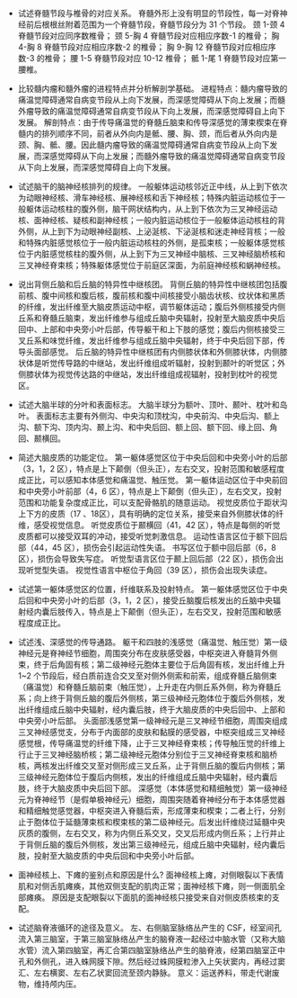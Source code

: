- 试述脊髓节段与椎骨的对应关系。
  脊髓外形上没有明显的节段性，每一对脊神经前后根根丝附着范围为一个脊髓节段，脊髓节段分为 31 个节段。
  颈 1-颈 4 脊髓节段对应同序数椎骨；
  颈 5-胸 4 脊髓节段对应相应序数-1 的椎骨；
  胸 4-胸 8 脊髓节段对应相应序数-2 的椎骨；
  胸 9-胸 12 脊髓节段对应相应序数-3 的椎骨；
  腰 1-5 脊髓节段对应 10-12 椎骨；
  骶 1-尾 1 脊髓节段对应第一腰椎。
  
- 比较髓内瘤和髓外瘤的进程特点并分析解剖学基础。
  进程特点：髓内瘤导致的痛温觉障碍通常自病变节段从上向下发展，而深感觉障碍从下向上发展；而髓外瘤导致的痛温觉障碍通常自病变节段从下向上发展，而深感觉障碍自上向下发展。
  解剖特点：由于传导痛温觉的脊髓丘脑束和传导深感觉的薄束楔束在脊髓内的排列顺序不同，前者从外向内是骶、腰、胸、颈，而后者从外向内是颈、胸、骶、腰。因此髓内瘤导致的痛温觉障碍通常自病变节段从上向下发展，而深感觉障碍从下向上发展；而髓外瘤导致的痛温觉障碍通常自病变节段从下向上发展，而深感觉障碍自上向下发展。
  
- 试述脑干的脑神经核排列的规律。
  一般躯体运动核邻近正中线，从上到下依次为动眼神经核、滑车神经核、展神经核和舌下神经核；特殊内脏运动核位于一般躯体运动核柱的腹外侧，脑干网状结构内，从上到下依次为三叉神经运动核、面神经核、疑核和副神经核；一般内脏运动核位于一般躯体运动核柱的背外侧，从上到下为动眼神经副核、上泌涎核、下泌涎核和迷走神经背核；一般和特殊内脏感觉核位于一般内脏运动核柱的外侧，是孤束核；一般躯体感觉核位于内脏感觉核柱的腹外侧，从上到下为三叉神经中脑核、三叉神经脑桥核和三叉神经脊束核；特殊躯体感觉位于前庭区深面，为前庭神经核和蜗神经核。
  
- 说出背侧丘脑和后丘脑的特异性中继核团。
  背侧丘脑的特异性中继核团包括腹前核、腹中间核和腹后核，腹前核和腹中间核接受小脑齿状核、纹状体和黑质的纤维，发出纤维至大脑皮质运动中枢，调节躯体运动；腹后外侧核接受内侧丘系和脊髓丘脑束，发出纤维参与组成丘脑中央辐射，投射至大脑皮质中央后回中、上部和中央旁小叶后部，传导躯干和上下肢的感觉；腹后内侧核接受三叉丘系和味觉纤维，发出纤维参与组成丘脑中央辐射，终于中央后回下部，传导头面部感觉。
  后丘脑的特异性中继核团有内侧膝状体和外侧膝状体，内侧膝状体是听觉传导路的中继站，发出纤维组成听辐射，投射到颞叶的听觉区；外侧膝状体为视觉传达路的中继站，发出纤维组成视辐射，投射到枕叶的视觉区。
  
- 试述大脑半球的分叶和表面标志。
  大脑半球分为额叶、顶叶、颞叶、枕叶和岛叶。
  表面标志主要有外侧沟、中央沟和顶枕沟，中央前沟、中央后沟、额上沟、额下沟、顶内沟、颞上沟、和中央后回、额上回、额下回、缘上回、角回、颞横回。
  
- 简述大脑皮质的功能定位。
  第一躯体感觉区位于中央后回和中央旁小叶的后部（3，1，2 区），特点是上下颠倒（但头正），左右交叉，投射范围和敏感程度成正比，可以感知本体感觉和痛温觉、触压觉。
  第一躯体运动区位于中央前回和中央旁小叶前部（4，6 区），特点是上下颠倒（但头正），左右交叉，投射范围和功能复杂度成正比，可以支配骨骼肌的随意运动。
  视觉皮质位于距状沟上下方的皮质（17 、18区），具有明确的定位关系，接受来自外侧膝状体的纤维，感受视觉信息。
  听觉皮质位于颞横回（41，42 区），特点是每侧的听觉皮质都可以接受双耳的冲动，接受听觉刺激信息。
  运动性语言区位于额下回后部（44，45 区），损伤会引起运动性失语。
  书写区位于额中回后部（6，8 区），损伤会导致失写症。
  听觉型语言区位于颞上回后部（22 区），损伤会出现听觉型失语。
  视觉性语言中枢位于角回（39 区），损伤会出现失读症。
  
- 试述第一躯体感觉区的位置，纤维联系及投射特点。
  第一躯体感觉区位于中央后回和中央旁小叶的后部（3，1，2 区），接受丘脑腹后核发出的丘脑中央辐射经内囊后肢传入，特点是上下颠倒（但头正），左右交叉，投射范围和敏感程度成正比。
  
- 试述浅、深感觉的传导通路。
  躯干和四肢的浅感觉（痛温觉、触压觉）第一级神经元是脊神经节细胞，周围突分布在皮肤感受器，中枢突进入脊髓背外侧束，终于后角固有核；第二级神经元胞体主要位于后角固有核，发出纤维上升 1~2 个节段后，经白质前连合交叉至对侧外侧索和前索，组成脊髓丘脑侧束（痛温觉）和脊髓丘脑前束（触压觉），上升走在内侧丘系外侧，称为脊髓丘系；向上终于背侧丘脑的腹后外侧核，第三级神经元胞体位于腹后外侧核，发出纤维组成丘脑中央辐射，经内囊后肢，终于大脑皮质的中央后回中、上部和中央旁小叶后部。
  头面部浅感觉第一级神经元是三叉神经节细胞，周围突组成三叉神经感觉支，分布于内面部的皮肤和黏膜的感受器，中枢突组成三叉神经感觉根，传导痛温觉的纤维下降，止于三叉神经脊束核；传导触压觉的纤维上行止于三叉神经脑桥核；第二级神经元胞体分别位于三叉神经脊束核和脑桥核，两核发出纤维交叉至对侧形成三叉丘系，止于背侧丘脑的腹后内侧核；第三级神经元胞体位于腹后内侧核，发出的纤维组成丘脑中央辐射，经内囊后肢，终于大脑皮质中央后回下部。
  深感觉（本体感觉和精细触觉）第一级神经元为脊神经节（是假单极神经元）细胞，周围突随着脊神经分布于本体感觉器和精细触觉感觉器，中枢突进入脊髓后索，形成薄束和楔束；二者上行，分别止于胞体位于延髓薄束核和楔束核的第二级神经元。后发出纤维绕过延髓中央灰质的腹侧，左右交叉，称为内侧丘系交叉，交叉后形成内侧丘系；上行并止于背侧丘脑的腹后外侧核，发出第三级神经元，组成丘脑中央辐射，经内囊后肢，投射至大脑皮质的中央后回和中央旁小叶后部。
  
- 面神经核上、下瘫的鉴别点和原因是什么?
  面神经核上瘫，对侧眼裂以下表情肌和对侧舌肌瘫痪，其他双侧支配的肌肉正常；面神经核下瘫，则一侧面肌全部瘫痪。
  原因是支配眼裂以下面肌的面神经核只接受来自对侧皮质核束的支配。
  
- 试述脑脊液循环的途径及意义。
  左、右侧脑室脉络丛产生的 CSF，经室间孔流入第三脑室，于第三脑室脉络丛产生的脑脊液一起经过中脑水管（又称大脑水管）流入第四脑室，再汇合第四脑室脉络丛产生的脑脊液，经第四脑室正中孔和外侧孔，进入蛛网膜下隙。然后经过蛛网膜粒渗入上矢状窦内，再经过窦汇、左右横窦、左右乙状窦回流至颈内静脉。
  意义：运送养料，带走代谢废物，维持颅内压。
  
  